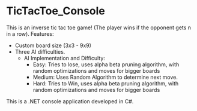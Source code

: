 # TicTacToe_Console
This is an inverse tic tac toe game! (The player wins if the opponent gets n in a row).
Features:
- Custom board size (3x3 - 9x9)
- Three AI difficulties.
  - AI Implementation and Difficulty:
    - Easy: Tries to lose, uses alpha beta pruning algorithm, with random optimizations and moves for bigger boards
    - Medium: Uses Random Algorithm to determine next move.
    - Hard: Tries to Win, uses alpha beta pruning algorithm, with random optimizations and moves for bigger boards
    
This is a .NET console application developed in C#.
